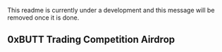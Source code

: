 This readme is currently under a development and this message will be removed once it is done.

## 0xBUTT Trading Competition Airdrop

